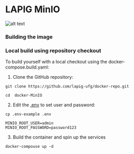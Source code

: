 # LAPIG MinIO
![alt text]([http://url/to/img.png](https://encrypted-tbn0.gstatic.com/images?q=tbn:ANd9GcQgbLzy_Dc44a7a1TIMPy5tOe3RNHQpmzpGPWDm9NaxuvTgDPDdBCPfoTWAiv4iZPYPJiU&usqp=CAU))

### Building the image


### Local build using repository checkout

To build yourself with a local checkout using the docker-compose.build.yaml:

1. Clone the GitHub repository:

```shell
git clone https://github.com/lapig-ufg/docker-repo.git
```

```shell
cd  docker-MinIO
```
2. Edit the [.env](https://github.com/lapig-ufg/docker-repo/blob/main/docker-MinIO/.env-example) to set user and password:
```
cp .env-example .env
```
```
MINIO_ROOT_USER=admin 
MINIO_ROOT_PASSWORD=password123
 ```

3. Build the container and spin up the services
 ```shell
 docker-compouse up -d
 ```
